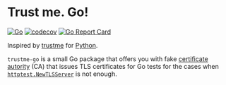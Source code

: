 <!-- markdownlint-disable MD026 -->
# Trust me. Go!
<!-- markdownlint-enable MD026 -->

[![Go](https://github.com/zoido/trustme-go/workflows/Go/badge.svg)](https://github.com/zoido/trustme-go/actions?query=workflow%3AGo)
[![codecov](https://codecov.io/gh/zoido/trustme-go/branch/master/graph/badge.svg)](https://codecov.io/gh/zoido/trustme-go)
[![Go Report Card](https://goreportcard.com/badge/github.com/zoido/trustme-go)](https://goreportcard.com/report/github.com/zoido/trustme-go)

Inspired by [trustme](https://github.com/python-trio/trustme)
for [Python](https://www.python.org/).

`trustme-go` is a small Go package that offers you with fake
[certificate autority](https://en.wikipedia.org/wiki/Certificate_authority)
(CA) that issues TLS certificates for Go tests for the cases when
[`httptest.NewTLSServer`](https://golang.org/pkg/net/http/httptest/#NewTLSServer)
is not enough.
